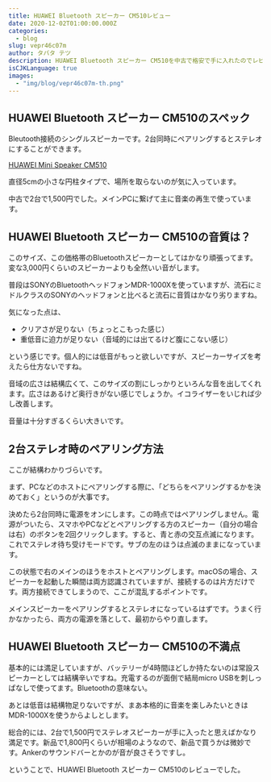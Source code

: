 ```yaml
---
title: HUAWEI Bluetooth スピーカー CM510レビュー
date: 2020-12-02T01:00:00.000Z
categories:
  - blog
slug: vepr46c07m
author: タバタ テツ
description: HUAWEI Bluetooth スピーカー CM510を中古で格安で手に入れたのでレビューします。
isCJKLanguage: true
images:
  - "img/blog/vepr46c07m-th.png"
---
```


## HUAWEI Bluetooth スピーカー CM510のスペック

Bleutooth接続のシングルスピーカーです。2台同時にペアリングするとステレオにすることができます。

[HUAWEI Mini Speaker CM510](https://consumer.huawei.com/jp/support/accessories/minispeaker/)

直径5cmの小さな円柱タイプで、場所を取らないのが気に入っています。

中古で2台で1,500円でした。メインPCに繋げて主に音楽の再生で使っています。

## HUAWEI Bluetooth スピーカー CM510の音質は？

このサイズ、この価格帯のBluetoothスピーカーとしてはかなり頑張ってます。変な3,000円くらいのスピーカーよりも全然いい音がします。

普段はSONYのBluetoothヘッドフォンMDR-1000Xを使っていますが、流石にミドルクラスのSONYのヘッドフォンと比べると流石に音質はかなり劣りますね。

気になった点は、

- クリアさが足りない（ちょっとこもった感じ）
- 重低音に迫力が足りない（音域的には出てるけど腹にこない感じ）

という感じです。個人的には低音がもっと欲しいですが、スピーカーサイズを考えたら仕方ないですね。

音域の広さは結構広くて、このサイズの割にしっかりといろんな音を出してくれます。広さはあるけど奥行きがない感じでしょうか。イコライザーをいじれば少し改善します。

音量は十分すぎるくらい大きいです。

## 2台ステレオ時のペアリング方法

ここが結構わかりづらいです。

まず、PCなどのホストにペアリングする際に、「どちらをペアリングするかを決めておく」というのが大事です。

決めたら2台同時に電源をオンにします。この時点ではペアリングしません。電源がついたら、スマホやPCなどとペアリングする方のスピーカー（自分の場合は右）のボタンを2回クリックします。すると、青と赤の交互点滅になります。これでステレオ待ち受けモードです。サブの左のほうは点滅のままになっています。

この状態で右のメインのほうをホストとペアリングします。macOSの場合、スピーカーを起動した瞬間は両方認識されていますが、接続するのは片方だけです。両方接続できてしまうので、ここが混乱するポイントです。

メインスピーカーをペアリングするとステレオになっているはずです。うまく行かなかったら、両方の電源を落として、最初からやり直します。

## HUAWEI Bluetooth スピーカー CM510の不満点

基本的には満足していますが、バッテリーが4時間ほどしか持たないのは常設スピーカーとしては結構辛いですね。充電するのが面倒で結局micro USBを刺しっぱなしで使ってます。Bluetoothの意味ない。

あとは低音は結構物足りないですが、まあ本格的に音楽を楽しみたいときはMDR-1000Xを使うからよしとします。

総合的には、2台で1,500円でステレオスピーカーが手に入ったと思えばかなり満足です。新品で1,800円くらいが相場のようなので、新品で買うかは微妙です。Ankerのサウンドバーとかのが音が良さそうですし。

ということで、HUAWEI Bluetooth スピーカー CM510のレビューでした。
